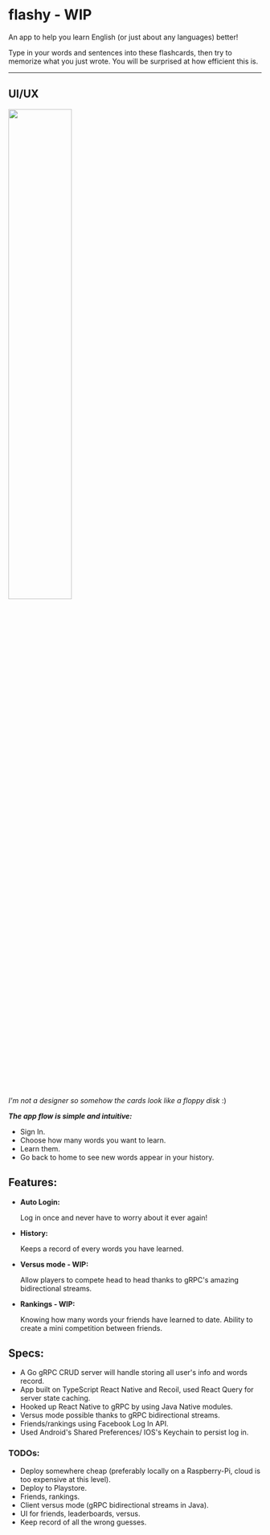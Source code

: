# flashy - WIP

An app to help you learn English (or just about any languages) better!

Type in your words and sentences into these flashcards, then try to memorize what you just wrote. You will be surprised at how efficient this is.

---

## UI/UX

<img src="flow.gif" width="50%" height="50%"/>

_*I'm not a designer so somehow the cards look like a floppy disk*_ :)

**_The app flow is simple and intuitive:_**

- Sign In.
- Choose how many words you want to learn.
- Learn them.
- Go back to home to see new words appear in your history.

## Features:

- **Auto Login:**

  Log in once and never have to worry about it ever again!

- **History:**

  Keeps a record of every words you have learned.

- **Versus mode - WIP:**

  Allow players to compete head to head thanks to gRPC's amazing bidirectional streams.

- **Rankings - WIP:**

  Knowing how many words your friends have learned to date. Ability to create a mini competition between friends.

## Specs:

- A Go gRPC CRUD server will handle storing all user's info and words record.
- App built on TypeScript React Native and Recoil, used React Query for server state caching.
- Hooked up React Native to gRPC by using Java Native modules.
- Versus mode possible thanks to gRPC bidirectional streams.
- Friends/rankings using Facebook Log In API.
- Used Android's Shared Preferences/ IOS's Keychain to persist log in.

### TODOs:

- Deploy somewhere cheap (preferably locally on a Raspberry-Pi, cloud is too expensive at this level).
- Deploy to Playstore.
- Friends, rankings.
- Client versus mode (gRPC bidirectional streams in Java).
- UI for friends, leaderboards, versus.
- Keep record of all the wrong guesses.
